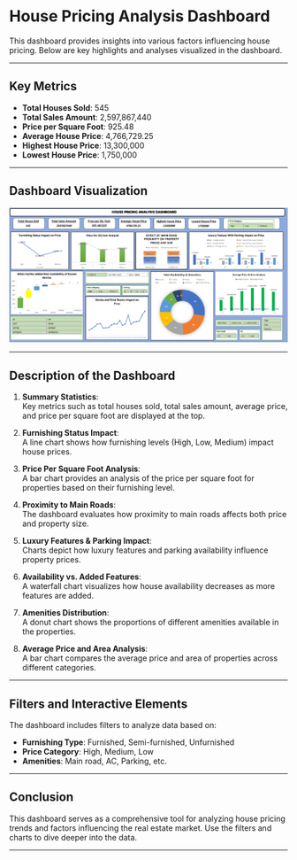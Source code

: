 # House Pricing Analysis Dashboard

This dashboard provides insights into various factors influencing house pricing. Below are key highlights and analyses visualized in the dashboard.

---

## Key Metrics

- **Total Houses Sold**: 545  
- **Total Sales Amount**: 2,597,867,440  
- **Price per Square Foot**: 925.48  
- **Average House Price**: 4,766,729.25  
- **Highest House Price**: 13,300,000  
- **Lowest House Price**: 1,750,000  

---

## Dashboard Visualization

![House Pricing Analysis Dashboard](Screenshot%202024-12-25%20162526.png)

---

## Description of the Dashboard

1. **Summary Statistics**:  
   Key metrics such as total houses sold, total sales amount, average price, and price per square foot are displayed at the top.

2. **Furnishing Status Impact**:  
   A line chart shows how furnishing levels (High, Low, Medium) impact house prices.

3. **Price Per Square Foot Analysis**:  
   A bar chart provides an analysis of the price per square foot for properties based on their furnishing level.

4. **Proximity to Main Roads**:  
   The dashboard evaluates how proximity to main roads affects both price and property size.

5. **Luxury Features & Parking Impact**:  
   Charts depict how luxury features and parking availability influence property prices.

6. **Availability vs. Added Features**:  
   A waterfall chart visualizes how house availability decreases as more features are added.

7. **Amenities Distribution**:  
   A donut chart shows the proportions of different amenities available in the properties.

8. **Average Price and Area Analysis**:  
   A bar chart compares the average price and area of properties across different categories.

---

## Filters and Interactive Elements

The dashboard includes filters to analyze data based on:
- **Furnishing Type**: Furnished, Semi-furnished, Unfurnished
- **Price Category**: High, Medium, Low
- **Amenities**: Main road, AC, Parking, etc.

---

## Conclusion

This dashboard serves as a comprehensive tool for analyzing house pricing trends and factors influencing the real estate market. Use the filters and charts to dive deeper into the data.

---


